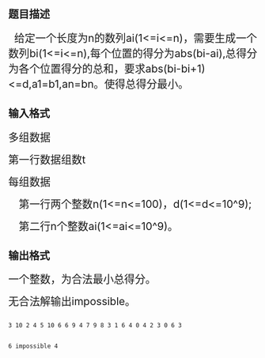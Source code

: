 ## 题目描述

<div style="text-align: left" align="left">
 <span style="font-size: 16pt"> </span><span style="font-size: 16pt"> </span><span style="font-size: 16pt">给定一个长度为</span><span style="font-size: 16pt">n</span><span style="font-size: 16pt">的数列</span><span style="font-size: 16pt">ai(1<=i<=n)</span><span style="font-size: 16pt">，需要生成一个数列</span><span style="font-size: 16pt">bi(1<=i<=n),</span><span style="font-size: 16pt">每个位置的得分为</span><span style="font-size: 16pt">abs(bi-ai),</span><span style="font-size: 16pt">总得分为各个位置得分的总和，要求</span><span style="font-size: 16pt">abs(bi-bi+1)<=d,a1=b1,an=bn</span><span style="font-size: 16pt">。使得总得分最小。</span>
</div>

## 输入格式

<div>
 <span style="font-size: 16pt">多组数据</span>
</div>
<div>
 <span style="font-size: 16pt">第一行数据组数</span><span style="font-size: 16pt">t</span>
</div>
<div>
 <span style="font-size: 16pt">每组数据</span>
</div>
<div style="text-indent: 16pt">
 <span style="font-size: 16pt">第一行两个整数</span><span style="font-size: 16pt">n(1<=n<=100)</span><span style="font-size: 16pt">，</span><span style="font-size: 16pt">d(1<=d<=10^9); </span>
</div>
<div style="text-indent: 16pt">
 <span style="font-size: 16pt">第二行</span><span style="font-size: 16pt">n</span><span style="font-size: 16pt">个整数</span><span style="font-size: 16pt">ai(1<=ai<=10^9)</span><span style="font-size: 16pt">。</span>
</div>

## 输出格式

<div>
 <span style="font-size: 16pt">一个整数，为合法最小总得分。</span>
</div>
<div>
 <span style="font-size: 16pt">无合法解输出</span><span style="font-size: 16pt">impossible</span><span style="font-size: 16pt">。</span>
</div>

```input1
3 10 2 4 5 10 6 6 9 4 7 9 8 3 1 6 4 0 4 2 3 0 6 3
```
```output1
6 impossible 4
```
